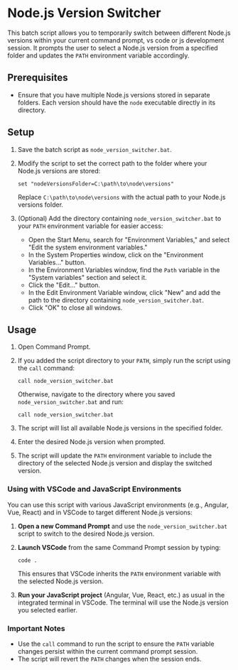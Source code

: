 # Node.js Version Switcher

This batch script allows you to temporarily switch between different Node.js versions within your current command prompt, vs code or js development session. It prompts the user to select a Node.js version from a specified folder and updates the `PATH` environment variable accordingly.

## Prerequisites

- Ensure that you have multiple Node.js versions stored in separate folders. Each version should have the `node` executable directly in its directory.

## Setup

1. Save the batch script as `node_version_switcher.bat`.

2. Modify the script to set the correct path to the folder where your Node.js versions are stored:
    ```batch
    set "nodeVersionsFolder=C:\path\to\node\versions"
    ```
   Replace `C:\path\to\node\versions` with the actual path to your Node.js versions folder.

3. (Optional) Add the directory containing `node_version_switcher.bat` to your `PATH` environment variable for easier access:

    - Open the Start Menu, search for "Environment Variables," and select "Edit the system environment variables."
    - In the System Properties window, click on the "Environment Variables..." button.
    - In the Environment Variables window, find the `Path` variable in the "System variables" section and select it.
    - Click the "Edit..." button.
    - In the Edit Environment Variable window, click "New" and add the path to the directory containing `node_version_switcher.bat`.
    - Click "OK" to close all windows.

## Usage

1. Open Command Prompt.

2. If you added the script directory to your `PATH`, simply run the script using the `call` command:
    ```batch
    call node_version_switcher.bat
    ```
   Otherwise, navigate to the directory where you saved `node_version_switcher.bat` and run:
    ```batch
    call node_version_switcher.bat
    ```

3. The script will list all available Node.js versions in the specified folder.

4. Enter the desired Node.js version when prompted.

5. The script will update the `PATH` environment variable to include the directory of the selected Node.js version and display the switched version.

### Using with VSCode and JavaScript Environments

You can use this script with various JavaScript environments (e.g., Angular, Vue, React) and in VSCode to target different Node.js versions:

1. **Open a new Command Prompt** and use the `node_version_switcher.bat` script to switch to the desired Node.js version.

2. **Launch VSCode** from the same Command Prompt session by typing:
    ```batch
    code .
    ```
    This ensures that VSCode inherits the `PATH` environment variable with the selected Node.js version.

3. **Run your JavaScript project** (Angular, Vue, React, etc.) as usual in the integrated terminal in VSCode. The terminal will use the Node.js version you selected earlier.

### Important Notes

- Use the `call` command to run the script to ensure the `PATH` variable changes persist within the current command prompt session.
- The script will revert the `PATH` changes when the session ends.

